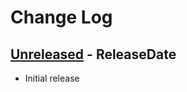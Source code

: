 # Change Log

<!-- next-header -->
## [Unreleased] - ReleaseDate

- Initial release

<!-- next-url -->
[Unreleased]: https://github.com/jieyouxu/modio-modcheck/compare/v0.1.0...HEAD
[0.1.0]: https://github.com/jieyouxu/modio-modcheck/compare/v0.1.0...v0.1.0
